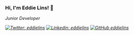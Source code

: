 ### Hi, I'm Eddie Lins! 👋

<P><em>Junior Developer

[![Twitter: eddielins](https://img.shields.io/twitter/follow/eddielins?style=social)](https://twitter.com/eddielins)
[![Linkedin: eddielins](https://img.shields.io/badge/-eddielins-blue?style=flat-square&logo=Linkedin&logoColor=white&link=https://www.linkedin.com/in/eddielins/)](https://www.linkedin.com/in/eddielins/)
[![GitHub eddielins](https://img.shields.io/github/followers/eddielins?label=follow&style=social)](https://github.com/eddielins)

